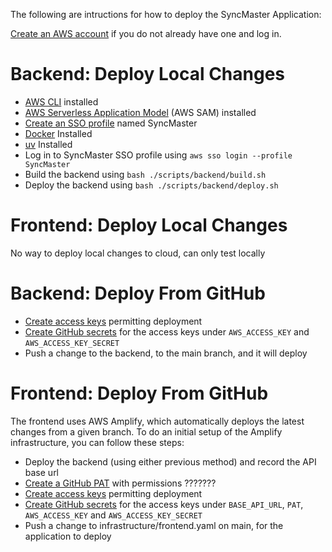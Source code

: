 The following are intructions for how to deploy the SyncMaster Application:

[Create an AWS account](https://portal.aws.amazon.com/gp/aws/developer/registration/index.html) if you do not already have one and log in.

# Backend: Deploy Local Changes

* [AWS CLI](https://docs.aws.amazon.com/cli/latest/userguide/install-cliv2.html) installed
* [AWS Serverless Application Model](https://docs.aws.amazon.com/serverless-application-model/latest/developerguide/serverless-sam-cli-install.html) (AWS SAM) installed
* [Create an SSO profile](https://docs.aws.amazon.com/cli/latest/userguide/cli-configure-sso.html) named SyncMaster
* [Docker](https://www.docker.com/get-started/) Installed
* [uv](https://docs.astral.sh/uv/getting-started/installation/) Installed
* Log in to SyncMaster SSO profile using `aws sso login --profile SyncMaster`
* Build the backend using `bash ./scripts/backend/build.sh`
* Deploy the backend using `bash ./scripts/backend/deploy.sh`

# Frontend: Deploy Local Changes

No way to deploy local changes to cloud, can only test locally

# Backend: Deploy From GitHub

* [Create access keys](https://docs.aws.amazon.com/IAM/latest/UserGuide/id_credentials_access-keys.html) permitting deployment
* [Create GitHub secrets](https://docs.github.com/en/actions/security-for-github-actions/security-guides/using-secrets-in-github-actions) for the access keys under `AWS_ACCESS_KEY` and `AWS_ACCESS_KEY_SECRET`
* Push a change to the backend, to the main branch, and it will deploy

# Frontend: Deploy From GitHub

The frontend uses AWS Amplify, which automatically deploys the latest changes from a given branch.
To do an initial setup of the Amplify infrastructure, you can follow these steps:

* Deploy the backend (using either previous method) and record the API base url
* [Create a GitHub PAT](https://docs.github.com/en/authentication/keeping-your-account-and-data-secure/managing-your-personal-access-tokens#creating-a-fine-grained-personal-access-token) with permissions ???????
* [Create access keys](https://docs.aws.amazon.com/IAM/latest/UserGuide/id_credentials_access-keys.html) permitting deployment
* [Create GitHub secrets](https://docs.github.com/en/actions/security-for-github-actions/security-guides/using-secrets-in-github-actions) for the access keys under `BASE_API_URL`, `PAT`, `AWS_ACCESS_KEY` and `AWS_ACCESS_KEY_SECRET`
* Push a change to infrastructure/frontend.yaml on main, for the application to deploy
